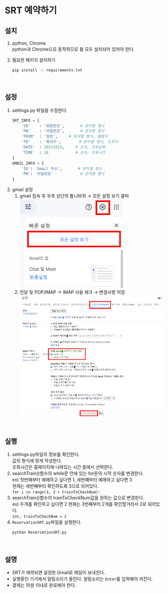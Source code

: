 # SRT 예약하기

## 설치

1. python, Chrome<br/>
   python과 Chrome으로 동작하므로 둘 모두 설치되어 있어야 한다.

2. 필요한 패키지 설치하기<br/>
   ```bash
   pip install -r requirements.txt
   ```
   <br/>

## 설정

1. settings.py 파일을 수정한다.
	```python
	SRT_INFO = {
		'ID'    : '회원번호',		# 문자열 형식
		'PW'    : '비밀번호',		# 문자열 형식
		'FROM'  : '동탄',		# 문자열 형식, 출발지
		'TO'    : '동대구',		# 문자열 형식, 도착지
		'DATE'  : 20231015,		# 숫자, 조회날짜
		'TIME'  : 18			# 숫자, 조회시간
	}
	GMAIL_INFO = {
		'ID': 'Gmail 주소',	    # 문자열 형식
		'PW': '비밀번호'		    # 문자열 형식
	}
	```
2. gmail 설정<br/>
   1. gmail 접속 후 우측 상단의 톱니바퀴 → 모든 설정 보기 클릭<br/>
      ![IMG1](README/1.png)
   2. 전달 및 POP/IMAP → IMAP 사용 체크 → 변경사항 저장<br/>
      ![IMG2](README/2.png)

<br/>

## 실행

1. settings.py파일의 정보를 확인한다.<br/>
   값의 형식에 맞게 작성한다.<br/>
   조회시간은 홈페이지에 나와있는 시간 중에서 선택한다.
2. searchTrain()함수의 while문 안에 있는 for문의 시작 숫자를 변경한다.<br/>
   ex) 첫번째부터 예매하고 싶다면 1, 세번째부터 예매하고 싶다면 3<br/>
   현재는 세번째부터 확인하도록 3으로 되어있다.<br/>
   `for i in range(3, 3 + trainToCheckNum):`
3. searchTrain()함수의 trainToCheckNum값을 원하는 값으로 변경한다.<br/>
   ex) 두개를 확인하고 싶다면 2
   현재는 3번째부터 2개를 확인할거라서 2로 되어있다.<br/>
   `int, trainToCheckNum = 2`
4. `ReservationSRT.py`파일을 실행한다.
   ```bash
   python ReservationSRT.py
   ```

<br/>

## 설명

- SRT가 예약되면 설정한 Gmail로 메일이 보내진다.
- 실행중인 기기에서 알림소리가 울린다. 알림소리는 `Enter`를 입력해야 꺼진다.
- 결제는 10분 이내로 완료해야 한다.
